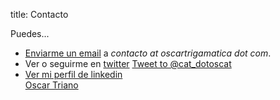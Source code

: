 title: Contacto

Puedes...

* [Enviarme un email](mailto:contacto@contacto@oscartrigarmatica.com) a *contacto at oscartrigamatica dot com*.
* Ver o seguirme en [twitter](https://twitter.com/cat_dotoscat)
    <a href="https://twitter.com/intent/tweet?screen_name=cat_dotoscat&ref_src=twsrc%5Etfw" class="twitter-mention-button" data-text="¡Hola! ..." data-lang="es" data-show-count="false">Tweet to @cat_dotoscat</a><script async src="https://platform.twitter.com/widgets.js" charset="utf-8"></script>
* [Ver mi perfil de linkedin](https://in.linkedin.com/in/oscar-triano-g7)
    <script type="text/javascript" src="https://platform.linkedin.com/badges/js/profile.js" async defer></script>
    <div class="LI-profile-badge"  data-version="v1" data-size="medium" data-locale="en_US" data-type="horizontal" data-theme="light" data-vanity="oscar-triano-g7"><a class="LI-simple-link" href='https://es.linkedin.com/in/oscar-triano-g7?trk=profile-badge'>Oscar Triano</a></div>
